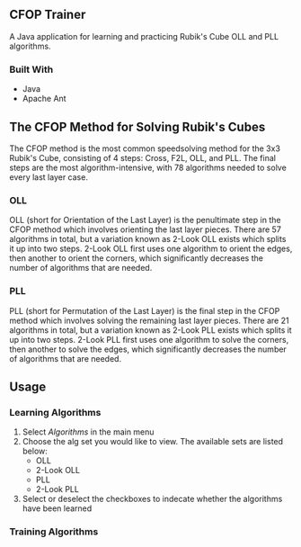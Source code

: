 ## CFOP Trainer
A Java application for learning and practicing Rubik's Cube OLL and PLL algorithms.

### Built With
- Java
- Apache Ant

## The CFOP Method for Solving Rubik's Cubes
The CFOP method is the most common speedsolving method for the 3x3 Rubik's Cube, consisting of 4 steps: Cross, F2L, OLL, and PLL. The final steps are the most algorithm-intensive, with 78 algorithms needed to solve every last layer case. 

### OLL
OLL (short for Orientation of the Last Layer) is the penultimate step in the CFOP method which involves orienting the last layer pieces. There are 57 algorithms in total, but a variation known as 2-Look OLL exists which splits it up into two steps. 2-Look OLL first uses one algorithm to orient the edges, then another to orient the corners, which significantly decreases the number of algorithms that are needed.

### PLL
PLL (short for Permutation of the Last Layer) is the final step in the CFOP method which involves solving the remaining last layer pieces. There are 21 algorithms in total, but a variation known as 2-Look PLL exists which splits it up into two steps. 2-Look PLL first uses one algorithm to solve the corners, then another to solve the edges, which significantly decreases the number of algorithms that are needed.

## Usage
### Learning Algorithms
1. Select _Algorithms_ in the main menu
2. Choose the alg set you would like to view. The available sets are listed below:
   - OLL
   - 2-Look OLL
   - PLL
   - 2-Look PLL
3. Select or deselect the checkboxes to indecate whether the algorithms have been learned

### Training Algorithms
